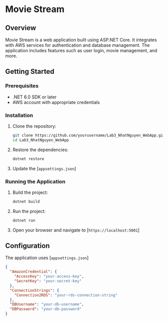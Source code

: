 # Movie Stream
## Overview
Movie Stream is a web application built using ASP.NET Core. It integrates with AWS services for authentication and database management. The application includes features such as user login, movie management, and more.

## Getting Started

### Prerequisites
- .NET 6.0 SDK or later
- AWS account with appropriate credentials

### Installation
1. Clone the repository:
    ```sh
    git clone https://github.com/yourusername/Lab3_NhatNguyen_WebApp.git
    cd Lab3_NhatNguyen_WebApp
    ```

2. Restore the dependencies:
    ```sh
    dotnet restore
    ```

3. Update the [`appsettings.json`]
### Running the Application
1. Build the project:
    ```sh
    dotnet build
    ```

2. Run the project:
    ```sh
    dotnet run
    ```

3. Open your browser and navigate to [`https://localhost:5001`]

## Configuration
The application uses [`appsettings.json`]
```json
{
  "AmazonCredential": {
    "AccessKey": "your-access-key",
    "SecretKey": "your-secret-key"
  },
  "ConnectionStrings": {
    "Connection2RDS": "your-rds-connection-string"
  },
  "DBUsername": "your-db-username",
  "DBPassword": "your-db-password"
}
